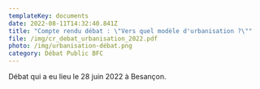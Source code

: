 ```yaml
---
templateKey: documents
date: 2022-08-11T14:32:40.841Z
title: "Compte rendu débat : \"Vers quel modèle d'urbanisation ?\""
file: /img/cr_debat_urbanisation_2022.pdf
photo: /img/urbanisation-débat.png
category: Débat Public BFC
---
```

Débat qui a eu lieu le 28 juin 2022 à Besançon.